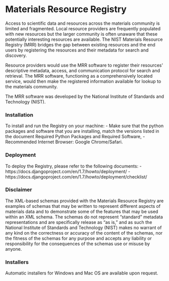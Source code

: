 Materials Resource Registry
===========================

Access to scientific data and resources across the materials community is limited and fragmented. Local resource providers are frequently populated with new resources but the larger community is often unaware that these potentially interesting resources are available. The NIST Materials Resource Registry (MRR) bridges the gap between existing resources and the end users by registering the resources and their metadata for search and discovery. 

Resource providers would use the MRR software to register their resources' descriptive metadata, access, and communication protocol for search and retrieval. The MRR software, functioning as a comprehensively located service, would then make the registered information available for lookup to the materials community.

The MRR software was developed by the National Institute of Standards and Technology (NIST).

<h3>Installation</h3>
To install and run the Registry on your machine:
- Make sure that the python packages and software that you are installing, match the versions listed in the document Required Python Packages and Required Software,
- Recommended Internet Browser: Google Chrome/Safari.

<h3>Deployment</h3>
To deploy the Registry, please refer to the following documents:
- https://docs.djangoproject.com/en/1.7/howto/deployment/
- https://docs.djangoproject.com/en/1.7/howto/deployment/checklist/

<h3>Disclaimer</h3>

The XML-based schemas provided with the Materials Resource Registry are examples of schemas that may be written to represent different aspects of materials data and to demonstrate some of the features that may be used within an XML schema. The schemas do not represent “standard” metadata representations and are specifically release as “as is,” and as such the National Institute of Standards and Technology (NIST) makes no warrant of any kind on the correctness or accuracy of the content of the schemas, nor the fitness of the schemas for any purpose and accepts any liability or responsibility for the consequences of the schemas use or misuse by anyone. 

<h3>Installers</h3>

Automatic installers for Windows and Mac OS are available upon request.
